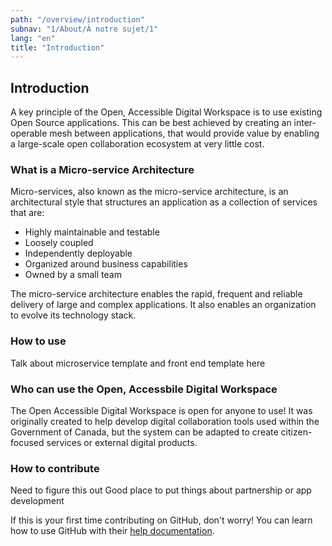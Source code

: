 ```yaml
---
path: "/overview/introduction"
subnav: "1/About/À notre sujet/1"
lang: "en"
title: "Introduction"
---
```


<helmet>
<title> Introduction - Open Accessible Digital Workspace </title>
</helmet>

## Introduction

A key principle of the Open, Accessible Digital Workspace is to use existing Open Source applications. This can be best achieved by creating an inter-operable mesh between applications, that would provide value by enabling a large-scale open collaboration ecosystem at very little cost.

### What is a Micro-service Architecture

Micro-services, also known as the micro-service architecture, is an architectural style that structures an application as a collection of services that are:

* Highly maintainable and testable
* Loosely coupled
* Independently deployable
* Organized around business capabilities
* Owned by a small team

The micro-service architecture enables the rapid, frequent and reliable delivery of large and complex applications. It also enables an organization to evolve its technology stack.

### How to use

Talk about microservice template and front end template here


### Who can use the Open, Accessbile Digital Workspace

The Open Accessible Digital Workspace is open for anyone to use! It was originally created to help develop digital collaboration tools used within the Government of Canada, but the system can be adapted to create citizen-focused services or external digital products.

### How to contribute

Need to figure this out
Good place to put things about partnership or app development

If this is your first time contributing on GitHub, don't worry! You can learn how to use GitHub with their [help documentation](https://help.github.com/).

